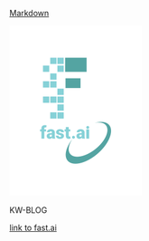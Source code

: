 [Markdown](https://guides.github.com/features/mastering-markdown/)

![Image of fast.ai logo](images/logo.png)

KW-BLOG

[link to fast.ai](https://www.fast.ai)
